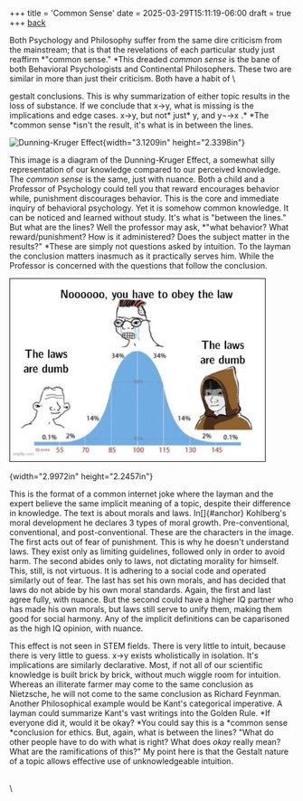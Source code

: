 +++
title = 'Common Sense'
date = 2025-03-29T15:11:19-06:00
draft = true
+++
[back](../bloglist)

Both Psychology and Philosophy suffer from the same dire criticism from
the mainstream; that is that the revelations of each particular study
just reaffirm *"common sense." *This dreaded *common sense* is the bane
of both Behavioral Psychologists and Continental Philosophers. These two
are similar in more than just their criticism. Both have a habit of \\

gestalt conclusions. This is why summarization of either topic results
in the loss of substance. If we conclude that x→y, what is missing is
the implications and edge cases. x→y, but not* just* y, and y¬→x .* *The
*common sense *isn't the result, it's what is in between the lines.

![Dunning-Kruger Effect](https://onlinepethealth.com/wp-content/uploads/2022/11/Dunning-Kruger-Graph-2-004.jpg){width="3.1209in"
height="2.3398in"}

This image is a diagram of the Dunning-Kruger Effect, a somewhat silly
representation of our knowledge compared to our perceived knowledge. The
*common sense* is the same, just with nuance. Both a child and a
Professor of Psychology could tell you that reward encourages behavior
while, punishment discourages behavior. This is the core and immediate
inquiry of behavioral psychology. Yet it is somehow common knowledge. It
can be noticed and learned without study. It's what is "between the
lines." But what are the lines? Well the professor may ask, *"what
behavior? What reward/punishment? How is it administered? Does the
subject matter in the results?" *These are simply not questions asked by
intuition. To the layman the conclusion matters inasmuch as it
practically serves him. While the Professor is concerned with the
questions that follow the conclusion.

![](/static/images/law.webp)

{width="2.9972in" height="2.2457in"} 

This is the format of a common internet joke where
the layman and the expert believe the same implicit meaning of a topic,
despite their difference in knowledge. The text is about morals and
laws. In[]{#anchor} Kohlberg's moral development he declares 3 types of
moral growth. Pre-conventional, conventional, and post-conventional.
These are the characters in the image. The first acts out of fear of
punishment. This is why he doesn't understand laws. They exist only as
limiting guidelines, followed only in order to avoid harm. The second
abides only to laws, not dictating morality for himself. This, still, is
not virtuous. It is adhering to a social code and operated similarly out
of fear. The last has set his own morals, and has decided that laws do
not abide by his own moral standards. Again, the first and last agree
fully, with nuance. But the second could have a higher IQ partner who
has made his own morals, but laws still serve to unify them, making them
good for social harmony. Any of the implicit definitions can be
caparisoned as the high IQ opinion, with nuance.

This effect is not seen in STEM fields. There is very little to intuit,
because there is very little to guess. x→y exists wholistically in
isolation. It's implications are similarly declarative. Most, if not all
of our scientific knowledge is built brick by brick, without much wiggle
room for intuition. Whereas an illiterate farmer may come to the same
conclusion as Nietzsche, he will not come to the same conclusion as
Richard Feynman.\
Another Philosophical example would be Kant's categorical imperative. A
layman could summarize Kant's vast writings into the Golden Rule. *If
everyone did it, would it be okay? *You could say this is a *common
sense *conclusion for ethics. But, again, what is between the lines?
"What do other people have to do with what is right? What does *okay*
really mean? What are the ramifications of this?" My point here is that
the Gestalt nature of a topic allows effective use of unknowledgeable
intuition.

\
\
